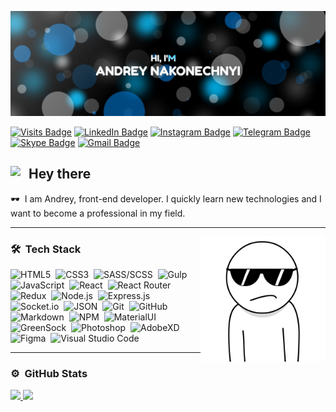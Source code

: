 ![Andrey GitHub Banner](./assets/GitHubHeader.jpg)

[![Visits Badge](https://badges.pufler.dev/visits/androfficial/androfficial)](https://github.com/androfficial)
[![LinkedIn Badge](https://img.shields.io/badge/LinkedIn-Profile-blue?style=flat&logo=linkedin)](https://www.linkedin.com/in/andrey-nakonechnyi)
[![Instagram Badge](https://img.shields.io/badge/Instagram-Profile-da4763?style=flat&logo=instagram&logoColor=white)](https://www.instagram.com/and.r.official)
[![Telegram Badge](https://img.shields.io/badge/Telegram-Profile-3390ec?style=flat&logo=telegram)](https://t.me/MistrixOreo)
[![Skype Badge](https://img.shields.io/badge/Skype-Profile-00Aff0?style=flat&logo=skype&logoColor=white)](https://join.skype.com/invite/zGlHz1PtI8uA)
[![Gmail Badge](https://img.shields.io/badge/Gmail-ea4335?style=flat&logo=Gmail&logoColor=white)](mailto:material1fox@gmail.com)

## <img src="https://media.giphy.com/media/hvRJCLFzcasrR4ia7z/giphy.gif" width="29px" align="left">Hey there

:dark_sunglasses: &nbsp;I am Andrey, front-end developer.
I quickly learn new technologies and I want to become a professional in my field.

---

<img src="./assets/cool.gif" width="200" align="right" alt="Gif-Cool">

### :hammer_and_wrench: &nbsp;Tech Stack

![HTML5](https://img.shields.io/badge/HTML5-483D8B?style=flat-square&logo=html5)&nbsp;
![CSS3](https://img.shields.io/badge/CSS3-483D8B?style=flat-square&logo=css3)&nbsp;
![SASS/SCSS](https://img.shields.io/badge/SASS/SCSS-483D8B?style=flat-square&logo=sass)&nbsp;
![Gulp](https://img.shields.io/badge/Gulp-483D8B?style=flat-square&logo=gulp)&nbsp;
![JavaScript](https://img.shields.io/badge/JavaScript-483D8B?style=flat-square&logo=javascript)&nbsp;
![React](https://img.shields.io/badge/React-483D8B?style=flat-square&logo=react)&nbsp;
![React Router](https://img.shields.io/badge/React%20Router-483D8B?style=flat-square&logo=react%20router)&nbsp;
![Redux](https://img.shields.io/badge/Redux-483D8B?style=flat-square&logo=redux)&nbsp;
![Node.js](https://img.shields.io/badge/Node.js-483D8B?style=flat-square&logo=node.js)&nbsp;
![Express.js](https://img.shields.io/badge/Express.js-483D8B?style=flat-square&logo=express)&nbsp;
![Socket.io](https://img.shields.io/badge/Socket.io-483D8B?style=flat-square&logo=socket.io)&nbsp;
![JSON](https://img.shields.io/badge/JSON-483D8B?style=flat-square&logo=json)&nbsp;
![Git](https://img.shields.io/badge/Git-483D8B?style=flat-square&logo=git)&nbsp;
![GitHub](https://img.shields.io/badge/GitHub-483D8B?style=flat-square&logo=github)&nbsp;
![Markdown](https://img.shields.io/badge/Markdown-483D8B?style=flat-square&logo=markdown)&nbsp;
![NPM](https://img.shields.io/badge/NPM-483D8B?style=flat-square&logo=npm)&nbsp;
![MaterialUI](https://img.shields.io/badge/MaterialUI-483D8B?style=flat-square&logo=material-ui)&nbsp;
![GreenSock](https://img.shields.io/badge/GreenSock-483D8B?style=flat-square&logo=greensock)&nbsp;
![Photoshop](https://img.shields.io/badge/Photoshop-483D8B?style=flat-square&logo=adobe%20photoshop)&nbsp;
![AdobeXD](https://img.shields.io/badge/AdobeXD-483D8B?style=flat-square&logo=adobexd)&nbsp;
![Figma](https://img.shields.io/badge/Figma-483D8B?style=flat-square&logo=figma)&nbsp;
![Visual Studio Code](https://img.shields.io/badge/Visual%20Studio%20Code-483D8B?style=flat-square&logo=Visual%20Studio%20Code)

---

### :gear: &nbsp;GitHub Stats

<p align="left">
  <a href="https://github.com/androfficial">
    <img height="180em" src="https://github-readme-stats.vercel.app/api?username=androfficial&show_icons=true&theme=aura_dark"/>
    <img height="180em" src="https://github-readme-stats.vercel.app/api/top-langs/?username=androfficial&layout=compact&theme=aura_dark"/>
  </a>
</p>